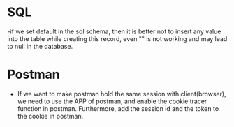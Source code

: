 # SQL
-if we set default in the sql schema, then it is better not to insert any value
into the table while creating this record, even "" is not working and may lead to
null in the database.

# Postman
- If we want to make postman hold the same session with client(browser), we need to use
the APP of postman, and enable the cookie tracer function in postman. Furthermore, add the 
session id and the token to the cookie in postman.
